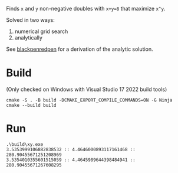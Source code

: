 Finds `x` and `y` non-negative doubles with `x+y=8` that maximize `x^y`.

Solved in two ways:
1) numerical grid search
2) analytically

See [blackpenredpen](https://www.youtube.com/watch?v=zdAJXil-NvA&t=558s) for a derivation of the analytic solution.

# Build

(Only checked on Windows with Visual Studio 17 2022 build tools)
```
cmake -S . -B build -DCMAKE_EXPORT_COMPILE_COMMANDS=ON -G Ninja
cmake --build build
```

# Run

```
.\build\xy.exe
3.5353999106882838532 :: 4.4646000893117161468 :: 280.90455671251208969
3.5354010355601515059 :: 4.4645989644398484941 :: 280.90455671267608295
```